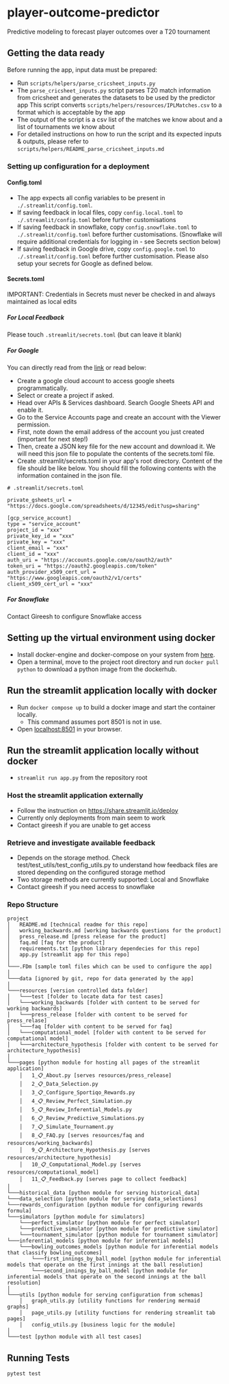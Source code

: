 # player-outcome-predictor
Predictive modeling to forecast player outcomes over a T20 tournament

## Getting the data ready
Before running the app, input data must be prepared: 
- Run `scripts/helpers/parse_cricsheet_inputs.py`
- The `parse_cricsheet_inputs.py` script parses T20 match information from cricsheet and generates the datasets to be 
used by the predictor app  This script converts `scripts/helpers/resources/IPLMatches.csv` to a format which is acceptable by the app
- The output of the script is a csv list of the matches we know about and a list of tournaments we know about
- For detailed instructions on how to run the script and its expected inputs & outputs, please refer to 
`scripts/helpers/README_parse_cricsheet_inputs.md`

### Setting up configuration for a deployment
#### Config.toml
* The app expects all config variables to be present in `./.streamlit/config.toml`.  
* If saving feedback in local files, copy `config.local.toml` to `./.streamlit/config.toml` 
before further customisations
* If saving feedback in snowflake, copy `config.snowflake.toml` to `./.streamlit/config.toml` before further customisations.
(Snowflake will require additional credentials for logging in - see Secrets section below)
* If saving feedback in Google drive, copy `config.google.toml` to `./.streamlit/config.toml` before further 
customisation. Please also setup your secrets for Google as defined below.

#### Secrets.toml
IMPORTANT: Credentials in Secrets must never be checked in and always maintained as local edits

##### For Local Feedback
Please touch `.streamlit/secrets.toml` (but can leave it blank)

##### For Google

You can directly read from the [link](https://docs.streamlit.io/knowledge-base/tutorials/databases/private-gsheet) or read below:
- Create a google cloud account to access google sheets programmatically.
- Select or create a project if asked.
- Head over APIs & Services dashboard. Search Google Sheets API and enable it.
- Go to the Service Accounts page and create an account with the Viewer permission.
- First, note down the email address of the account you just created (important for next step!)
- Then, create a JSON key file for the new account and download it. We will need this json file to populate the contents of the secrets.toml file.
- Create .streamlit/secrets.toml in your app's root directory.
Content of the file should be like below. You should fill the following contents with the information contained in the json file.

```
# .streamlit/secrets.toml

private_gsheets_url = "https://docs.google.com/spreadsheets/d/12345/edit?usp=sharing"

[gcp_service_account]
type = "service_account"
project_id = "xxx"
private_key_id = "xxx"
private_key = "xxx"
client_email = "xxx"
client_id = "xxx"
auth_uri = "https://accounts.google.com/o/oauth2/auth"
token_uri = "https://oauth2.googleapis.com/token"
auth_provider_x509_cert_url = "https://www.googleapis.com/oauth2/v1/certs"
client_x509_cert_url = "xxx"
```

##### For Snowflake
Contact Gireesh to configure Snowflake access


## Setting up the virtual environment using docker
 - Install docker-engine and docker-compose on your system from [here](https://docs.docker.com/engine/install/).
 - Open a terminal, move to the project root directory and run `docker pull python` to download a python image from the dockerhub.

## Run the streamlit application locally with docker
   - Run `docker compose up` to build a docker image and start the container locally.
     - This command assumes port 8501 is not in use.
   - Open [localhost:8501](localhost:8501) in your browser.
   
## Run the streamlit application locally without docker
 - `streamlit run app.py` from the repository root 

### Host the streamlit application externally
* Follow the instruction on https://share.streamlit.io/deploy
* Currently only deployments from main seem to work
* Contact gireesh if you are unable to get access

### Retrieve and investigate available feedback

* Depends on the storage method. Check test/test_utils/test_config_utils.py to understand how feedback files are stored
depending on the configured storage method
* Two storage methods are currently supported: Local and Snowflake
* Contact gireesh if you need access to snowflake

### Repo Structure
```
project
│   README.md [technical readme for this repo]
│   working_backwards.md [working backwards questions for the product]
│   press_release.md [press release for the product]
│   faq.md [faq for the product]
│   requirements.txt [python library dependecies for this repo]
│   app.py [streamlit app for this repo]
│   
└───.FDm [sample toml files which can be used to configure the app]   
│   
└───data [ignored by git, repo for data generated by the app]   
│   
└───resources [version controlled data folder]
│   └───test [folder to locate data for test cases]
│   └───working_backwards [folder with content to be served for working backwards]
│   └───press_release [folder with content to be served for press_relase]
│   └───faq [folder with content to be served for faq]
│   └───computational_model [folder with content to be served for computational model]
│   └───architecture_hypothesis [folder with content to be served for architecture_hypothesis] 
│   
└───pages [python module for hosting all pages of the streamlit application]
    │   1_📋_About.py [serves resources/press_release]
    │   2_📋_Data_Selection.py 
    │   3_📋_Configure_Sportiqo_Rewards.py
    │   4_📋_Review_Perfect_Simulation.py
    │   5_📋_Review_Inferential_Models.py
    │   6_📋_Review_Predictive_Simulations.py
    │   7_📋_Simulate_Tournament.py
    │   8_📋_FAQ.py [serves resources/faq and resources/working_backwards]
    │   9_📋_Architecture_Hypothesis.py [serves resources/architecture_hypothesis]
    │   10_📋_Computational_Model.py [serves resources/computational_model]
    │   11_📋_Feedback.py [serves page to collect feedback]
│   
└───historical_data [python module for serving historical_data]
└───data_selection [python module for serving data_selections]
└───rewards_configuration [python module for configuring rewards formula]
└───simulators [python module for simulators]
    └───perfect_simulator [python module for perfect simulator]
    └───predictive_simulator [python module for predictive simulator]
    └───tournament_simulator [python module for tournament simulator]
└───inferential_models [python module for inferential models]
    └───bowling_outcomes_models [python module for inferential models that classify bowling_outcomes]
        └───first_innings_by_ball_model [python module for inferential models that operate on the first innings at the ball resolution]
        └───second_innings_by_ball_model [python module for inferential models that operate on the second innings at the ball resolution]
│   
└───utils [python module for serving configuration from schemas]
    │   graph_utils.py [utility functions for rendering mermaid graphs]
    │   page_utils.py [utility functions for rendering streamlit tab pages]
    │   config_utils.py [business logic for the module]
│   
└───test [python module with all test cases]
```

## Running Tests
`pytest test`

